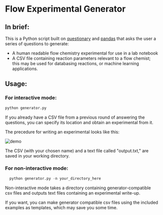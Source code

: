 # Flow Experimental Generator

## In brief:

This is a Python script built on [questionary](https://pypi.org/project/questionary/) and [pandas](https://pypi.org/project/pandas/) that asks the user a series of questions to generate:

*   A human readable flow chemistry experimental for use in a lab notebook
*   A CSV file containing reaction parameters relevant to a flow chemist; this may be used for databasing reactions, or machine learning applications.

## Usage:

### For interactive mode:

```python
python generator.py
```

If you already have a CSV file from a previous round of answering the questions, you can specify its location and obtain an experimental from it. 

The precedure for writing an experimental looks like this:

![demo](https://github.com/user-attachments/assets/339e24d2-d983-438b-af15-b4fe65b8c981)


The CSV (with your chosen name) and a text file called "output.txt," are saved in your working directory.

### For non-interactive mode:

```python
  python generator.py -n your_directory_here
```

Non-interactive mode takes a directory containing generator-compatible csv files and outputs text files containing an experimental write-up. 

If you want, you can make generator compatible csv files using the included examples as templates, which may save you some time.

